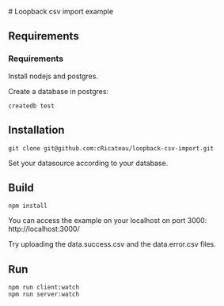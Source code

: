 # Loopback csv import example
## Requirements

### Requirements

Install nodejs and postgres.

Create a database in postgres:

    createdb test

## Installation

    git clone git@github.com:cRicateau/loopback-csv-import.git

Set your datasource according to your database.

## Build

    npm install

You can access the example on your localhost on port 3000:  http://localhost:3000/

Try uploading the data.success.csv and the data.error.csv files.

## Run

    npm run client:watch
    npm run server:watch

